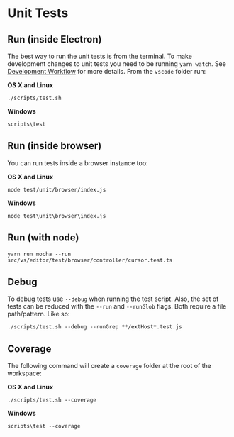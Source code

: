 # Unit Tests

## Run (inside Electron)

The best way to run the unit tests is from the terminal. To make development changes to unit tests you need to be running `yarn watch`. See [Development Workflow](https://github.com/Microsoft/vscode/wiki/How-to-Contribute#incremental-build) for more details. From the `vscode` folder run:

**OS X and Linux**

	./scripts/test.sh

**Windows**

	scripts\test


## Run (inside browser)

You can run tests inside a browser instance too:

**OS X and Linux**

	node test/unit/browser/index.js

**Windows**

	node test\unit\browser\index.js


## Run (with node)

	yarn run mocha --run src/vs/editor/test/browser/controller/cursor.test.ts

## Debug

To debug tests use `--debug` when running the test script. Also, the set of tests can be reduced with the `--run` and `--runGlob` flags. Both require a file path/pattern. Like so:

	./scripts/test.sh --debug --runGrep **/extHost*.test.js

## Coverage

The following command will create a `coverage` folder at the root of the workspace:

**OS X and Linux**

	./scripts/test.sh --coverage

**Windows**

	scripts\test --coverage
